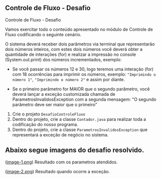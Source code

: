 ## Controle de Fluxo - Desafio

Controle de Fluxo - Desafio

Vamos exercitar todo o conteúdo apresentado no módulo de Controle de Fluxo codificando o seguinte cenário.

O sistema deverá receber dois parâmetros via terminal que representarão dois números inteiros, com estes dois números você deverá obter a quantidade de interações (for) e realizar a impressão no console (System.out.print) dos números incrementados, exemplo:

- Se você passar os números 12 e 30, logo teremos uma interação (for) com 18 ocorrências para imprimir os números, exemplo: `"Imprimindo o número 1"`, `"Imprimindo o número 2"` e assim por diante.

- Se o primeiro parâmetro for MAIOR que o segundo parâmetro, você deverá lançar a exceção customizada chamada de ParametrosInvalidosException com a segunda mensagem: "O segundo parâmetro deve ser maior que o primeiro"

1. Crie o projeto `DesafioControleFluxo`
2. Dentro do projeto, crie a classe `Contador.java` para realizar toda a codificação do nosso programa.
3. Dentro do projeto, crie a classe `ParametrosInvalidosException` que representará a exceção de negócio no sistema.

## Abaixo segue imagens do desafio resolvido.

([image-1.png](https://github.com/jabneelpereira/dio-trilha-java-basico/blob/main/Controle%20de%20Fluxo/img/image-1.png)) Resultado com os parametros atendidos.

([image-2.png](https://github.com/jabneelpereira/dio-trilha-java-basico/blob/main/Controle%20de%20Fluxo/img/image-2.png)) Resultado quando ocorre a exceção.
